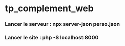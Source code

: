 ﻿# tp_complement_web

### Lancer le serveur : npx server-json perso.json
### Lancer le site : php -S localhost:8000

